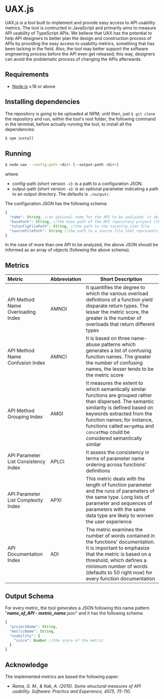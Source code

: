 # UAX.js

UAX.js is a tool built to implement and provide easy access to API usability metrics. The tool is contructed in JavaScript and primarily aims to measure API usability of TypeScript APIs. We believe that UAX has the potential to help API designers to better plan the design and construction process of APIs by providing the easy access to usability metrics, something that has been lacking in the field. Also, the tool may better support the software engineering process before the API even get released; this way, designers can avoid the problematic process of changing the APIs afterwards.

## Requirements
* [Node.js](https://nodejs.org/) v.18 or above

## Installing dependencies
The repository is going to be uploaded at NPM; until then, just `$ git clone` the repository and run, within the tool's root folder, the following command in the terminal, before actually running the tool, to install all the dependencies:

```sh
$ npm install
```

## Running

```sh
$ node uax --config-path <dir> [--output-path <dir>]
```
where:

* config-path (short version `-c`): is a path to a configuration JSON.
* output-path (short version `-o`): is an optional parameter indicating a path to an output directory. The defaults is `./output/`.

The configuration JSON has the following schema:
```javascript
{
  "name": String, //an optional name for the API to be analyzed; it defaults to the last part of basePath
  "basePath": String, //the base path of the API repository project (the one with package.json)
  "tsConfigFilePath": String, //the path to the tsconfig.json file
  "sourceFilePath": String //the path to a source file that represents the main entry point of the API to be analyzed (i.e., with the exported constructs of the API)
}
```
In the case of more than one API to be analyzed, the above JSON should be informed as an array of objects (following the above schema).

## Metrics

| Metric        | Abbreviation   | Short Description  |
|:------------- |-------------| ----- |
| API Method Name Overloading Index | AMNOI | It quantifies the degree to which the various overload definitions of a function yield disparate return types. The lesser the metric score, the greater is the number of overloads that return different types |
| API Method Name Confusion Index | AMNCI | It is based on three name-abuse patterns which generates a list of confusing function names. The greater the number of confusing names, the lesser tends to be the metric score |
| API Method Grouping Index | AMGI | It measures the extent to which semantically similar functions are grouped rather than dispersed. The semantic similarity is defined based on keywords extracted from the function names; for instance, functions called `mergeMap` and `concatMap` could be considered semantically similar |
| API Parameter List Consistency Index | APLCI | It assess the consistency in terms of parameter name ordering across functions' definitions |
| API Parameter List Complexity Index | APXI | This metric deals with the length of function parameter and the runs of parameters of the same type. Long lists of parameter and sequences of parameters with the same data type are likely to worsen the user experience |
| API Documentation Index | ADI |  The metric examines the number of words contained in the functions' documentation. It is important to emphasize that the metric is based on a threshold, which defines a minimum number of words (defaults to 50 right now) for every function documentation |

## Output Schema
For every metric, the tool generates a JSON following this name pattern "_**name_of_API - metric_name**_.json" and it has the following schema:

```javascript
{
  "projectName": String,
  "metricName": String,
  "usability": {
    "score": Number //the score of the metric
  }
}
```

## Acknowledge
The implemented metrics are based the following paper:
* _Rama, G. M., & Kak, A. (2015). Some structural measures of API usability. Software: Practice and Experience, 45(1), 75-110._
